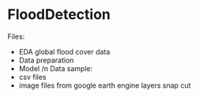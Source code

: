 # FloodDetection
Files:
- EDA global flood cover data
- Data preparation
- Model /n
Data sample:
- csv files
- image files from google earth engine layers snap cut
